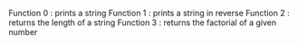 Function 0 : prints a string
Function 1 : prints a string in reverse
Function 2 : returns the length of a string
Function 3 : returns the factorial of a given number